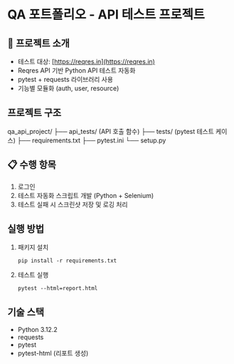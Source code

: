 # QA 포트폴리오 - API 테스트 프로젝트

## 📌 프로젝트 소개
- 테스트 대상: [https://reqres.in](https://reqres.in)
- Reqres API 기반 Python API 테스트 자동화
- pytest + requests 라이브러리 사용
- 기능별 모듈화 (auth, user, resource)

## 프로젝트 구조
qa_api_project/
├── api_tests/ (API 호출 함수)
├── tests/ (pytest 테스트 케이스)
├── requirements.txt
├── pytest.ini
└── setup.py

## 📋 수행 항목
1. 로그인
2. 테스트 자동화 스크립트 개발 (Python + Selenium)
3. 테스트 실패 시 스크린샷 저장 및 로깅 처리

## 실행 방법
1. 패키지 설치
    ```
    pip install -r requirements.txt
    ```
2. 테스트 실행
    ```
    pytest --html=report.html
    ```
    
## 기술 스택
- Python 3.12.2
- requests
- pytest
- pytest-html (리포트 생성)

